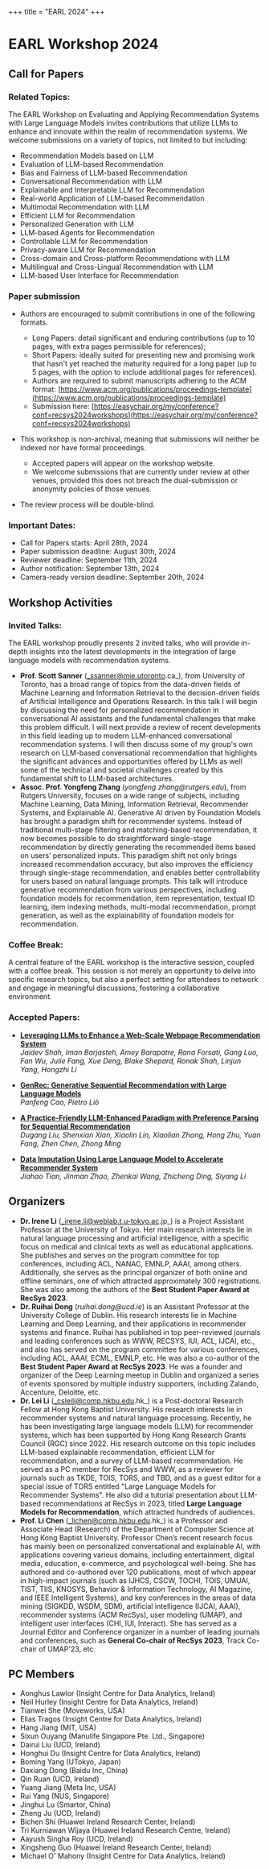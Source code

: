 +++
title = "EARL 2024"
+++

# EARL Workshop 2024
## Call for Papers
### Related Topics:

The EARL Workshop on Evaluating and Applying Recommendation Systems with Large Language Models invites contributions that utilize LLMs to enhance and innovate within the realm of recommendation systems. We welcome submissions on a variety of topics, not limited to but including:

- Recommendation Models based on LLM
- Evaluation of LLM-based Recommendation
- Bias and Fairness of LLM-based Recommendation
- Conversational Recommendation with LLM
- Explainable and Interpretable LLM for Recommendation
- Real-world Application of LLM-based Recommendation
- Multimodal Recommendation with LLM
- Efficient LLM for Recommendation
- Personalized Generation with LLM
- LLM-based Agents for Recommendation
- Controllable LLM for Recommendation
- Privacy-aware LLM for Recommendation
- Cross-domain and Cross-platform Recommendations with LLM
- Multilingual and Cross-Lingual Recommendation with LLM
- LLM-based User Interface for Recommendation

### Paper submission  
- Authors are encouraged to submit contributions in one of the following formats.
  - Long Papers: detail significant and enduring contributions (up to 10 pages, with extra pages permissible for references); 
  - Short Papers: ideally suited for presenting new and promising work that hasn't yet reached the maturity required for a long paper (up to 5 pages, with the option to include additional pages for references). 
  - Authors are required to submit manuscripts adhering to the ACM format: [https://www.acm.org/publications/proceedings-template](https://www.acm.org/publications/proceedings-template) 
  - Submission here: [https://easychair.org/my/conference?conf=recsys2024workshops](https://easychair.org/my/conference?conf=recsys2024workshops) 

- This workshop is non-archival, meaning that submissions will neither be indexed nor have formal proceedings.
  - Accepted papers will appear on the workshop website.
  - We welcome submissions that are currently under review at other venues, provided this does not breach the dual-submission or anonymity policies of those venues.
- The review process will be double-blind.

### Important Dates: 
- Call for Papers starts: April 28th, 2024
- Paper submission deadline: August 30th, 2024
- Reviewer deadline: September 11th, 2024
- Author notification: September 13th, 2024
- Camera-ready version deadline: September 20th, 2024

## Workshop Activities
### Invited Talks:

The EARL workshop proudly presents 2 invited talks, who will provide in-depth insights into the latest developments in the integration of large language models with recommendation systems. 
- **Prof. Scott Sanner** (_ssanner@mie.utoronto.ca_), from University of Toronto, has a broad range of topics from the data-driven fields of Machine Learning and Information Retrieval to the decision-driven fields of Artificial Intelligence and Operations Research. 
In this talk I will begin by discussing the need for personalized recommendation in conversational AI assistants and the fundamental challenges that make this problem difficult.  I will next provide a review of recent developments in this field leading up to modern LLM-enhanced conversational recommendation systems.  I will then discuss some of my group's own research on LLM-based conversational recommendation that highlights the significant advances and opportunities offered by LLMs as well some of the technical and societal challenges created by this fundamental shift to LLM-based architectures.
- **Assoc. Prof. Yongfeng Zhang** (_yongfeng.zhang@rutgers.edu_), from Rutgers University, focuses on a wide range of subjects, including Machine Learning, Data Mining, Information Retrieval, Recommender Systems, and Explainable AI. 
Generative AI driven by Foundation Models has brought a paradigm shift for recommender systems. Instead of traditional multi-stage filtering and matching-based recommendation, it now becomes possible to do straightforward single-stage recommendation by directly generating the recommended items based on users’ personalized inputs. This paradigm shift not only brings increased recommendation accuracy, but also improves the efficiency through single-stage recommendation, and enables better controllability for users based on natural language prompts. This talk will introduce generative recommendation from various perspectives, including foundation models for recommendation, item representation, textual ID learning, item indexing methods, multi-modal recommendation, prompt generation, as well as the explainability of foundation models for recommendation.

### Coffee Break:

A central feature of the EARL workshop is the interactive session, coupled with a coffee break. This session is not merely an opportunity to delve into specific research topics, but also a perfect setting for attendees to network and engage in meaningful discussions, fostering a collaborative environment. 

### Accepted Papers:

- **[Leveraging LLMs to Enhance a Web-Scale Webpage Recommendation System](https://earl-workshop.github.io/pdf/recsys2024-workshops_paper_29.pdf)**  
  *Jaidev Shah, Iman Barjasteh, Amey Barapatre, Rana Forsati, Gang Luo, Fan Wu, Julie Fang, Xue Deng, Blake Shepard, Ronak Shah, Linjun Yang, Hongzhi Li*

- **[GenRec: Generative Sequential Recommendation with Large Language Models](https://earl-workshop.github.io/pdf/recsys2024-workshops_paper_123.pdf)**  
  *Panfeng Cao, Pietro Liò*

- **[A Practice-Friendly LLM-Enhanced Paradigm with Preference Parsing for Sequential Recommendation](https://earl-workshop.github.io/pdf/recsys2024-workshops_paper_45.pdf)**  
  *Dugang Liu, Shenxian Xian, Xiaolin Lin, Xiaolian Zhang, Hong Zhu, Yuan Fang, Zhen Chen, Zhong Ming*

- **[Data Imputation Using Large Language Model to Accelerate Recommender System](https://earl-workshop.github.io/pdf/recsys2024-workshops_paper_48.pdf)**  
  *Jiahao Tian, Jinman Zhao, Zhenkai Wang, Zhicheng Ding, Siyang Li*

## Organizers

- **Dr. Irene Li** (_irene.li@weblab.t.u-tokyo.ac.jp_) is a Project Assistant Professor at the University of Tokyo. Her main research interests lie in natural language processing and artificial intelligence, with a specific focus on medical and clinical texts as well as educational applications. She publishes and serves on the program committee for top conferences, including ACL, NANAC, EMNLP, AAAI, among others. Additionally, she serves as the principal organizer of both online and offline seminars, one of which attracted approximately 300 registrations. She was also among the authors of the **Best Student Paper Award at RecSys 2023**.
- **Dr. Ruihai Dong** (_ruihai.dong@ucd.ie_) is an Assistant Professor at the University College of Dublin. His research interests lie in Machine Learning and Deep Learning, and their applications in recommender systems and finance. Ruihai has published in top peer-reviewed journals and leading conferences such as WWW, RECSYS, IUI, ACL, IJCAI, etc., and also has served on the program committee for various conferences, including ACL, AAAI, ECML, EMNLP, etc. He was also a co-author of the **Best Student Paper Award at RecSys 2023**. He was a founder and organizer of the Deep Learning meetup in Dublin and organized a series of events sponsored by multiple industry supporters, including Zalando, Accenture, Deloitte, etc.
- **Dr. Lei Li** (_csleili@comp.hkbu.edu.hk_) is a Post-doctoral Research Fellow at Hong Kong Baptist University. His research interests lie in recommender systems and natural language processing. Recently, he has been investigating large language models (LLM) for recommender systems, which has been supported by Hong Kong Research Grants Council (RGC) since 2022. His research outcome on this topic includes LLM-based explainable recommendation, efficient LLM for recommendation, and a survey of LLM-based recommendation. He served as a PC member for RecSys and WWW, as a reviewer for journals such as TKDE, TOIS, TORS, and TBD, and as a guest editor for a special issue of TORS entitled "Large Language Models for Recommender Systems". He also did a tutorial presentation about LLM-based recommendations at RecSys in 2023, titled **Large Language Models for Recommendation**, which attracted hundreds of audiences.
- **Prof. Li Chen** (_lichen@comp.hkbu.edu.hk_) is a Professor and Associate Head (Research) of the Department of Computer Science at Hong Kong Baptist University. Professor Chen’s recent research focus has mainly been on personalized conversational and explainable AI, with applications covering various domains, including entertainment, digital media, education, e-commerce, and psychological well-being. She has authored and co-authored over 120 publications, most of which appear in high-impact journals (such as IJHCS, CSCW, TOCHI, TOIS, UMUAI, TIST, TIIS, KNOSYS, Behavior & Information Technology, AI Magazine, and IEEE Intelligent Systems), and key conferences in the areas of data mining (SIGKDD, WSDM, SDM), artificial intelligence (IJCAI, AAAI), recommender systems (ACM RecSys), user modeling (UMAP), and intelligent user interfaces (CHI, IUI, Interact). She has served as a Journal Editor and Conference organizer in a number of leading journals and conferences, such as **General Co-chair of RecSys 2023**, Track Co-chair of UMAP'23, etc.

## PC Members

- Aonghus Lawlor (Insight Centre for Data Analytics, Ireland)
- Neil Hurley (Insight Centre for Data Analytics, Ireland)
- Tianwei She (Moveworks, USA)
- Elias Tragos (Insight Centre for Data Analytics, Ireland)
- Hang Jiang (MIT, USA)
- Sixun Ouyang (Manulife Singapore Pte. Ltd., Singapore)
- Dairui Liu (UCD, Ireland)
- Honghui Du (Insight Centre for Data Analytics, Ireland)
- Boming Yang (UTokyo, Japan)
- Daxiang Dong (Baidu Inc, China)
- Qin Ruan (UCD, Ireland)
- Yuang Jiang (Meta Inc, USA)
- Rui Yang (NUS, Singapore)
- Jinghui Lu (Smartor, China)
- Zheng Ju (UCD, Ireland)
- Bichen Shi (Huawei Ireland Research Center, Ireland)
- Tri Kurniawan Wijaya (Huawei Ireland Research Centre, Ireland)
- Aayush Singha Roy (UCD, Ireland)
- Xingsheng Guo (Huawei Ireland Research Center, Ireland)
- Michael O' Mahony (Insight Centre for Data Analytics, Ireland)
